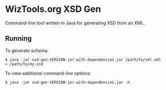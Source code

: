# WizTools.org XSD Gen

Command-line tool written in Java for generating XSD from an XML.

## Running

To generate schema:

    $ java -jar xsd-gen-VERSION-jar-with-dependencies.jar /path/to/xml.xml > /path/to/my.xsd

To view additional command-line options:

    $ java -jar xsd-gen-VERSION-jar-with-dependencies.jar -h


